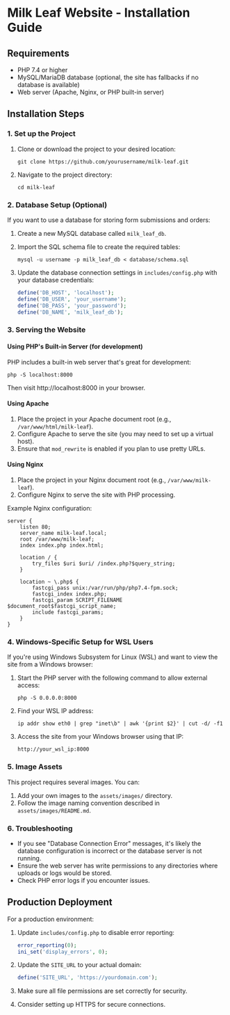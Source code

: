 # Milk Leaf Website - Installation Guide

## Requirements

- PHP 7.4 or higher
- MySQL/MariaDB database (optional, the site has fallbacks if no database is available)
- Web server (Apache, Nginx, or PHP built-in server)

## Installation Steps

### 1. Set up the Project

1. Clone or download the project to your desired location:
   ```
   git clone https://github.com/yourusername/milk-leaf.git
   ```
   
2. Navigate to the project directory:
   ```
   cd milk-leaf
   ```

### 2. Database Setup (Optional)

If you want to use a database for storing form submissions and orders:

1. Create a new MySQL database called `milk_leaf_db`.

2. Import the SQL schema file to create the required tables:
   ```
   mysql -u username -p milk_leaf_db < database/schema.sql
   ```

3. Update the database connection settings in `includes/config.php` with your database credentials:
   ```php
   define('DB_HOST', 'localhost');
   define('DB_USER', 'your_username');
   define('DB_PASS', 'your_password');
   define('DB_NAME', 'milk_leaf_db');
   ```

### 3. Serving the Website

#### Using PHP's Built-in Server (for development)

PHP includes a built-in web server that's great for development:

```
php -S localhost:8000
```

Then visit http://localhost:8000 in your browser.

#### Using Apache

1. Place the project in your Apache document root (e.g., `/var/www/html/milk-leaf`).
2. Configure Apache to serve the site (you may need to set up a virtual host).
3. Ensure that `mod_rewrite` is enabled if you plan to use pretty URLs.

#### Using Nginx

1. Place the project in your Nginx document root (e.g., `/var/www/milk-leaf`).
2. Configure Nginx to serve the site with PHP processing.

Example Nginx configuration:
```nginx
server {
    listen 80;
    server_name milk-leaf.local;
    root /var/www/milk-leaf;
    index index.php index.html;

    location / {
        try_files $uri $uri/ /index.php?$query_string;
    }

    location ~ \.php$ {
        fastcgi_pass unix:/var/run/php/php7.4-fpm.sock;
        fastcgi_index index.php;
        fastcgi_param SCRIPT_FILENAME $document_root$fastcgi_script_name;
        include fastcgi_params;
    }
}
```

### 4. Windows-Specific Setup for WSL Users

If you're using Windows Subsystem for Linux (WSL) and want to view the site from a Windows browser:

1. Start the PHP server with the following command to allow external access:
   ```
   php -S 0.0.0.0:8000
   ```

2. Find your WSL IP address:
   ```
   ip addr show eth0 | grep "inet\b" | awk '{print $2}' | cut -d/ -f1
   ```

3. Access the site from your Windows browser using that IP:
   ```
   http://your_wsl_ip:8000
   ```

### 5. Image Assets

This project requires several images. You can:

1. Add your own images to the `assets/images/` directory.
2. Follow the image naming convention described in `assets/images/README.md`.

### 6. Troubleshooting

- If you see "Database Connection Error" messages, it's likely the database configuration is incorrect or the database server is not running.
- Ensure the web server has write permissions to any directories where uploads or logs would be stored.
- Check PHP error logs if you encounter issues.

## Production Deployment

For a production environment:

1. Update `includes/config.php` to disable error reporting:
   ```php
   error_reporting(0);
   ini_set('display_errors', 0);
   ```

2. Update the `SITE_URL` to your actual domain:
   ```php
   define('SITE_URL', 'https://yourdomain.com');
   ```

3. Make sure all file permissions are set correctly for security.

4. Consider setting up HTTPS for secure connections. 